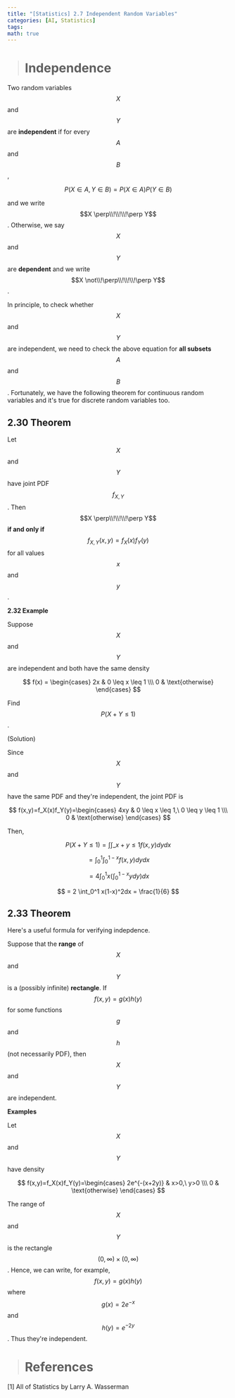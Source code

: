 ```yaml
---
title: "[Statistics] 2.7 Independent Random Variables"
categories: [AI, Statistics]
tags: 
math: true
---
```


> # Independence

Two random variables $$X$$ and $$Y$$ are **independent** if for every $$A$$ and $$B$$,

$$ P(X \in A, Y \in B) = P(X \in A)P(Y \in B) $$

and we write $$X  \perp\\!\\!\\!\perp Y$$. Otherwise, we say $$X$$ and $$Y$$ are **dependent** and we write $$X \not\\!\perp\\!\\!\\!\perp Y$$.

In principle, to check whether $$X$$ and $$Y$$ are independent, we need to check the above equation for **all subsets** $$A$$ and $$B$$. Fortunately, we have the following theorem for continuous random variables and it's true for discrete random variables too.

## 2.30 Theorem

Let $$X$$ and $$Y$$ have joint PDF $$f_{X,Y}$$. Then $$X \perp\\!\\!\\!\perp Y$$ **if and only if** $$f_{X,Y}(x,y)=f_X(x)f_Y(y)$$ for all values $$x$$ and $$y$$.

**2.32 Example**

Suppose $$X$$ and $$Y$$ are independent and both have the same density

$$ f(x) = \begin{cases} 2x & 0 \leq x \leq 1 \\\ 0 & \text{otherwise} \end{cases} $$

Find $$P(X+Y \leq 1)$$.

(Solution)

Since $$X$$ and $$Y$$ have the same PDF and they're independent, the joint PDF is

$$ f(x,y)=f_X(x)f_Y(y)=\begin{cases} 4xy & 0 \leq x \leq 1,\ 0 \leq y \leq 1 \\\ 0 & \text{otherwise} \end{cases} $$

Then,

$$ P(X+Y \leq 1) = \int \int\_{x+y \leq 1}f(x,y)dydx $$

$$ = \int_0^1 \int_0^{1-x}f(x,y)dydx $$

$$ = 4\int_0^1 x \left( \int_0^{1-x}ydy \right) dx $$

$$ = 2 \int_0^1 x(1-x)^2dx = \frac{1}{6} $$

## 2.33 Theorem

Here's a useful formula for verifying indepdence.

Suppose that the **range** of $$X$$ and $$Y$$ is a (possibly infinite) **rectangle**. If $$f(x,y) = g(x)h(y)$$ for some functions $$g$$ and $$h$$ (not necessarily PDF), then $$X$$ and $$Y$$ are independent.

**Examples**

Let $$X$$ and $$Y$$ have density

$$ f(x,y)=f_X(x)f_Y(y)=\begin{cases} 2e^{-(x+2y)} & x>0,\ y>0 \\\ 0 & \text{otherwise} \end{cases} $$

The range of $$X$$ and $$Y$$ is the rectangle $$(0, \infty) \times (0, \infty)$$. Hence, we can write, for example, $$f(x,y) = g(x)h(y)$$ where $$g(x)=2e^{-x}$$ and $$h(y)=e^{-2y}$$. Thus they're independent.

> # References

[1] All of Statistics by Larry A. Wasserman
